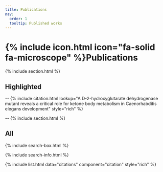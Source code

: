 ```yaml
---
title: Publications
nav:
  order: 1
  tooltip: Published works
---
```


# {% include icon.html icon="fa-solid fa-microscope" %}Publications


{% include section.html %}

## Highlighted

-- {% include citation.html lookup="A D-2-hydroxyglutarate dehydrogenase mutant reveals a critical role for ketone body metabolism in Caenorhabditis elegans development" style="rich" %}

-- {% include section.html %}

## All

{% include search-box.html %}

{% include search-info.html %}

{% include list.html data="citations" component="citation" style="rich" %}
